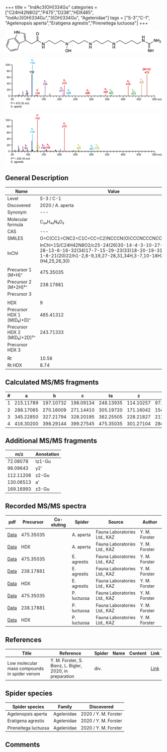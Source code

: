 +++
title = "IndAc3(OH)334Gu"
categories = ["C24H42N8O2","P475","D238","HDX485",
"IndAc3(OH)334Gu","3(OH)334Gu",
"Agelenidae"]
tags = ["S-3","C-1",
"Agelenopsis aperta","Eratigena agrestis","Pireneitega luctuosa"]
+++

![](/img/IndAc3(OH)334Gu.png)

![](/img_MSMS/475_IndAc3(OH)334Gu_Aa.png?classes=border)

![](/img_MSMS/475_IndAc3(OH)334Gu_Ea_2.png?classes=border)

## General Description

| Name                        | Value            |
|-----------------------------|------------------|
| Level                       | S-3 / C-1               |
| Discovered                  | 2020 / A. aperta |
| Synonym                     | ---              |
| Molecular formula           | C₂₄H₄₂N₈O₂       |
| CAS                         | ---              |
| SMILES | O=C(CC1=CNC2=C1C=CC=C2)NCCCN(O)CCCNCCCNCCCCNC(N)=N  |
| InChI  | InChI=1S/C24H42N8O2/c25-24(26)30-14-4-3-10-27-11-5-12-28-13-6-16-32(34)17-7-15-29-23(33)18-20-19-31-22-9-2-1-8-21(20)22/h1-2,8-9,19,27-28,31,34H,3-7,10-18H2,(H,29,33)(H4,25,26,30)  |
|                             |                  |
| Precursor 1 [M+H]⁺          | 475.35035        |
| Precursor 2 [M+2H]²⁺        | 238.17881        |
| Precursor 3                 |                  |
|                             |                  |
| HDX                         | 9                |
| Precursor HDX 1 [M(D₉)+D]⁺   | 485.41312        |
| Precursor HDX 2 [M(D₉)+2D]²⁺ | 243.71333        |
| Precursor HDX 3             |                  |
|                             |                  |
| Rt                          | 10.56            |
| Rt HDX                      | 8.74             |

## Calculated MS/MS fragments

| # | a         | b         | c         | ta        | z         | y         | tz        |
|---|-----------|-----------|-----------|-----------|-----------|-----------|-----------|
| 1 | 215.11789 | 197.10732 | 198.09134 | 248.13935 | 114.10257 | 97.07602 | 131.12912 |
| 2 | 288.17065 | 270.16009 | 271.14410 | 305.19720 | 171.16042 | 154.13387 | 188.18697 |
| 3 | 345.22850 | 327.21794 | 328.20195 | 362.25505 | 228.21827 | 211.19172 | 261.23974 |
| 4 | 416.30200 | 398.29144 | 399.27545 | 475.35035 | 301.27104 | 284.24449 | 318.29759 |

## Additional MS/MS fragments

| m/z       | Annotation |
|-----------|------------|
| 72.08078  | tz1-Gu     |
| 98.09643  | y2'        |
| 112.11208 | z2-Gu      |
| 130.06513 | a'         |
| 169.16993 | z3-Gu      |

## Recorded MS/MS spectra

| pdf                                                  | Precursor | Co-eluting | Spider    | Source                       | Author        |
|------------------------------------------------------|-----------|------------|-----------|------------------------------|---------------|
| [Data](/pdf/A-aperta/475_IndAc3(OH)334Gu_Aa.pdf)     | 475.35035 |            | A. aperta | Fauna Laboratories Ltd., KAZ | Y. M. Forster |
| [Data](/pdf/A-aperta/475_IndAc3(OH)334Gu_Aa_HDX.pdf) | HDX       |            | A. aperta | Fauna Laboratories Ltd., KAZ | Y. M. Forster |
| [Data](/pdf/E-agrestis/475_IndAc3(OH)334Gu_Ea.pdf) | 475.35035 |            | E. agrestis | Fauna Laboratories Ltd., KAZ | Y. M. Forster |
| [Data](/pdf/E-agrestis/475_IndAc3(OH)334Gu_Ea_2.pdf) | 238.17881 |            | E. agrestis | Fauna Laboratories Ltd., KAZ | Y. M. Forster |
| [Data](/pdf/E-agrestis/475_IndAc3(OH)334Gu_Ea_HDX.pdf) | HDX |            | E. agrestis | Fauna Laboratories Ltd., KAZ | Y. M. Forster |
| [Data](/pdf/P-luctuosa/475_IndAc3(OH)334Gu_Pl.pdf) | 475.35035 |           | P. luctuosa | Fauna Laboratories Ltd., KAZ | Y. M. Forster |
| [Data](/pdf/P-luctuosa/475_IndAc3(OH)334Gu_Pl_2.pdf) | 238.17881 |           | P. luctuosa | Fauna Laboratories Ltd., KAZ | Y. M. Forster |
| [Data](/pdf/P-luctuosa/475_IndAc3(OH)334Gu_Pl_HDX.pdf) | HDX |           | P. luctuosa | Fauna Laboratories Ltd., KAZ | Y. M. Forster |

## References

| Title     | Reference   | Spider    | Name   | Content  | Link |
|-----------|-------------|-----------|--------|----------|-----|
| Low molecular mass compounds in spider venom      | Y. M. Forster, S. Bienz, L. Bigler, 2020, in preparation          | div.       |   |   | [Link](unknown) |

## Spider species

| Spider species     | Family     | Discovered           |
|--------------------|------------|----------------------|
| Agelenopsis aperta | Agelenidae | 2020 / Y. M. Forster |
| Eratigena agrestis | Agelenidae | 2020 / Y. M. Forster |
| Pireneitega luctuosa | Agelenidae | 2020 / Y. M. Forster |

## Comments